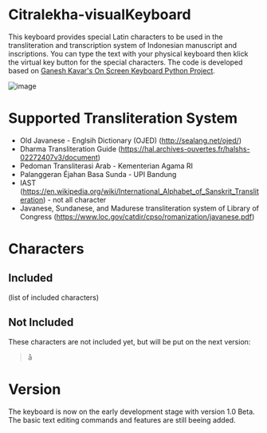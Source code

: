 # Citralekha-visualKeyboard


This keyboard provides special Latin characters to be used in the transliteration and transcription system of Indonesian manuscript and inscriptions. You can type the text with your physical keyboard then klick the virtual key button for the special characters. The code is developed based on [Ganesh Kavar's On Screen Keyboard Python Project](https://github.com/ganeshkavhar/On-Screen-Keyboard-Python-Project).

![image](https://user-images.githubusercontent.com/22653757/120770097-fd6c1180-c547-11eb-8db3-c81966786a84.png)


# Supported Transliteration System
* Old Javanese - Englsih Dictionary (OJED) (http://sealang.net/ojed/) 
* Dharma Transliteration Guide (https://hal.archives-ouvertes.fr/halshs-02272407v3/document)
* Pedoman Transliterasi Arab - Kementerian Agama RI 
* Palanggeran Éjahan Basa Sunda - UPI Bandung
* IAST (https://en.wikipedia.org/wiki/International_Alphabet_of_Sanskrit_Transliteration) - not all character
* Javanese, Sundanese, and Madurese transliteration system of Library of Congress (https://www.loc.gov/catdir/cpso/romanization/javanese.pdf)

# Characters
## Included 
(list of included characters)
## Not Included 
These characters are not included yet, but will be put on the next version: 
> å

# Version
The keyboard is now on the early development stage with version 1.0 Beta. The basic text editing commands and features are still beeing added.  
